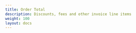```yaml
---
title: Order Total 
description: Discounts, fees and other invoice line items 
weight: 100 
layout: docs
---
```

